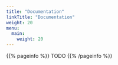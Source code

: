 ```yaml
---
title: "Documentation"
linkTitle: "Documentation"
weight: 20
menu:
  main:
    weight: 20
---
```


{{% pageinfo %}}
TODO
{{% /pageinfo %}}
